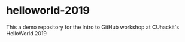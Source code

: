 # helloworld-2019
This a demo repository for the Intro to GitHub workshop at CUhackit's HelloWorld 2019

